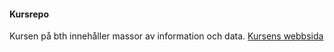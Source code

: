 #### Kursrepo
Kursen på bth innehåller massor av information och data.
<a href="https://dbwebb.se/kurser/design-v2/kmom01#intro"> Kursens webbsida </a>
